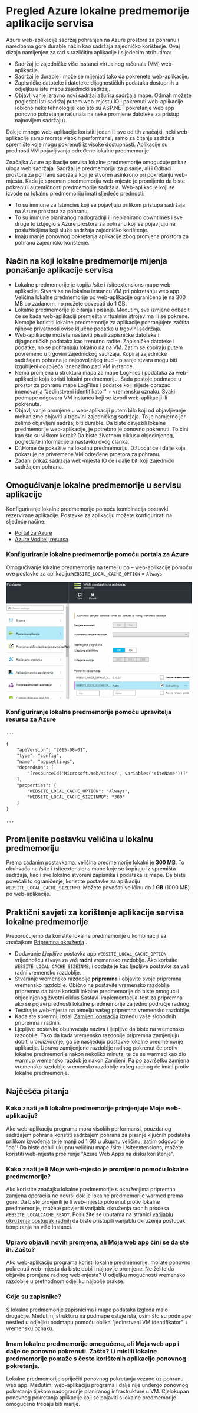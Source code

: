 <properties
   pageTitle="Pregled Azure lokalne predmemorije aplikacije servisa | Microsoft Azure"
   description="U ovom se članku opisuje kako omogućiti, promjena veličine i status značajku Azure aplikacije servisa lokalne predmemorije upita"
   services="app-service"
   documentationCenter="app-service"
   authors="SyntaxC4"
   manager="yochayk"
   editor=""
   tags="optional"
   keywords=""/>

<tags
   ms.service="app-service"
   ms.devlang="multiple"
   ms.topic="article"
   ms.tgt_pltfrm="na"
   ms.workload="na"
   ms.date="03/04/2016"
   ms.author="cfowler"/>

# <a name="azure-app-service-local-cache-overview"></a>Pregled Azure lokalne predmemorije aplikacije servisa

Azure web-aplikacije sadržaj pohranjen na Azure prostora za pohranu i naredbama gore durable način kao sadržaja zajedničko korištenje. Ovaj dizajn namijenjen za rad s različitim aplikacije i sljedećim atributima:  

* Sadržaj je zajedničke više instanci virtualnog računala (VM) web-aplikacije.
* Sadržaj je durable i može se mijenjati tako da pokrenete web-aplikacije.
* Zapisničke datoteke i datoteke dijagnostičkih podataka dostupnih u odjeljku u istu mapu zajednički sadržaj.
* Objavljivanje izravno novi sadržaj ažurira sadržaja mape. Odmah možete pogledati isti sadržaj putem web-mjestu IO i pokrenuti web-aplikacije (obično neke tehnologije kao što su ASP.NET pokretanje web app ponovno pokretanje računala na neke promjene datoteke za pristup najnovijem sadržaju).

Dok je mnogo web-aplikacije koristiti jedan ili sve od tih značajki, neki web-aplikacije samo morate visokih performansi, samo za čitanje sadržaja spremište koje mogu pokrenuti iz visoke dostupnosti. Aplikacije su prednosti VM pojavljivanja određene lokalne predmemorije.

Značajka Azure aplikacije servisa lokalne predmemorije omogućuje prikaz uloga web sadržaja. Sadržaj je predmemoriju za pisanje, ali i Odbaci prostora za pohranu sadržaja koji je stvoren asinkrono pri pokretanju web-mjesta. Kada je spreman predmemoriju web-mjesto je promijenio da biste pokrenuli autentičnosti predmemorije sadržaja. Web-aplikacije koji se izvode na lokalnu predmemoriju imati sljedeće prednosti:

* To su immune za latencies koji se pojavljuju prilikom pristupa sadržaja na Azure prostora za pohranu.
* To su immune planiranog nadogradnji ili neplanirano downtimes i sve druge to izbjeglo s Azure prostora za pohranu koji se pojavljuju na poslužiteljima koji služe sadržaja zajedničko korištenje.
* Imaju manje ponovnog pokretanja aplikacije zbog promjena prostora za pohranu zajedničko korištenje.

## <a name="how-local-cache-changes-the-behavior-of-app-service"></a>Način na koji lokalne predmemorije mijenja ponašanje aplikacije servisa

* Lokalne predmemorije je kopija /site i /siteextensions mape web-aplikacije. Stvara se na lokalnu instancu VM pri pokretanju web app. Veličina lokalne predmemorije po web-aplikacije ograničeno je na 300 MB po zadanom, no možete povećati do 1 GB.
* Lokalne predmemorije je čitanja i pisanja. Međutim, sve izmjene odbacit će se kada web-aplikaciji premješta virtualnim strojevima ili se pokrene. Nemojte koristiti lokalne predmemorije za aplikacije pohranjujete zaštita njihove privatnosti ovise ključne podatke u trgovini sadržaja.
* Web-aplikacije možete nastaviti pisati zapisničke datoteke i dijagnostičkih podataka kao trenutno radite. Zapisničke datoteke i podatke, no se pohranjuju lokalno na na VM. Zatim se kopiraju putem povremeno u trgovini zajedničkog sadržaja. Kopiraj zajedničke sadržajem pohrana je najpovoljnijeg trud – pisanje stvara mogu biti izgubljeni dospijeća iznenadno pad VM instance.
* Nema promjena u struktura mapa za mape LogFiles i podataka za web-aplikacije koja koristi lokalni predmemoriju. Sada postoje podmape u prostor za pohranu mape LogFiles i podatke koji slijede obrazac imenovanja "Jedinstveni identifikator" + vremensku oznaku. Svaki podmape odgovara VM instancu koji se izvodi web-aplikaciji ili pokrenuta.  
* Objavljivanje promjene u web-aplikaciji putem bilo koji od objavljivanje mehanizme objaviti u trgovini zajedničkog sadržaja. To je namjerno jer želimo objavljeni sadržaj biti durable. Da biste osvježili lokalne predmemorije web-aplikacije, je potrebno je ponovno pokrenuti. To čini kao što su viškom korak? Da biste životnom ciklusu objedinjenog, pogledajte informacije u nastavku ovog članka.
* D:\Home će pokažite na lokalnu predmemoriju. D:\Local će i dalje koja pokazuje na privremene VM određene prostora za pohranu.
* Zadani prikaz sadržaja web-mjesta IO će i dalje biti koji zajednički sadržajem pohrana.

## <a name="enable-local-cache-in-app-service"></a>Omogućivanje lokalne predmemorije u servisu aplikacije

Konfiguriranje lokalne predmemorije pomoću kombinacija postavki rezervirane aplikacije. Postavke za aplikaciju možete konfigurirati na sljedeće načine:

* [Portal za Azure](#Configure-Local-Cache-Portal)
* [Azure Voditelj resursa](#Configure-Local-Cache-ARM)

### <a name="configure-local-cache-by-using-the-azure-portal"></a>Konfiguriranje lokalne predmemorije pomoću portala za Azure
<a name="Configure-Local-Cache-Portal"></a>

Omogućivanje lokalne predmemorije na temelju po – web-aplikacije pomoću ove postavke za aplikaciju:`WEBSITE_LOCAL_CACHE_OPTION` = `Always`  

![Postavke Azure portal za aplikacije: lokalne predmemorije](media/app-service-local-cache/app-service-local-cache-configure-portal.png)

### <a name="configure-local-cache-by-using-azure-resource-manager"></a>Konfiguriranje lokalne predmemorije pomoću upravitelja resursa za Azure
<a name="Configure-Local-Cache-ARM"></a>

```
...

{
    "apiVersion": "2015-08-01",
    "type": "config",
    "name": "appsettings",
    "dependsOn": [
        "[resourceId('Microsoft.Web/sites/', variables('siteName'))]"
    ],
    "properties": {
        "WEBSITE_LOCAL_CACHE_OPTION": "Always",
        "WEBSITE_LOCAL_CACHE_SIZEINMB": "300"
    }
}

...
```

## <a name="change-the-size-setting-in-local-cache"></a>Promijenite postavku veličina u lokalnu predmemoriju

Prema zadanim postavkama, veličina predmemorije lokalni je **300 MB**. To obuhvaća na /site i /siteextensions mape koje se kopiraju iz spremišta sadržaja, kao i sve lokalno stvoreni zapisnika i podataka iz mape. Da biste povećali to ograničenje, koristite postavke za aplikaciju `WEBSITE_LOCAL_CACHE_SIZEINMB`. Možete povećati veličinu do **1 GB** (1000 MB) po web-aplikacije.

## <a name="best-practices-for-using-app-service-local-cache"></a>Praktični savjeti za korištenje aplikacije servisa lokalne predmemorije

Preporučujemo da koristite lokalne predmemorije u kombinaciji sa značajkom [Pripremna okruženja](../app-service-web/web-sites-staged-publishing.md) .

* Dodavanje _Ljepljive_ postavka app `WEBSITE_LOCAL_CACHE_OPTION` vrijednošću `Always` za vaš **radni** vremensko razdoblje. Ako koristite `WEBSITE_LOCAL_CACHE_SIZEINMB`, i dodajte je kao ljepljive postavke za vaš radni vremensko razdoblje.
* Stvaranje vremensko razdoblje **pripremna** i objavite svoje pripremna vremensko razdoblje. Obično ne postavite vremensko razdoblje pripremna da biste koristili lokalne predmemorije da biste omogućili objedinjenog životni ciklus Sastavi-implementacija-test za pripremna ako se pojavi prednosti lokalne predmemorije za jedno područje radnog.
*   Testirajte web-mjesta na temelju vašeg pripremna vremensko razdoblje.  
*   Kada ste spremni, izdali [Zamijeni operacija](../app-service-web/web-sites-staged-publishing.md#to-swap-deployment-slots) između vaše slobodnih pripremna i radnih.  
*   Ljepljive postavke obuhvaćaju naziva i ljepljive da biste na vremensko razdoblje. Tako da kada vremensko razdoblje pripremna zamjenjuju dobiti u proizvodnje, ga će nasljeđuju postavke lokalne predmemorije aplikacije. Upravo zamijenjene razdoblje radnog pokrenut će protiv lokalne predmemorije nakon nekoliko minuta, te će se warmed kao dio warmup vremensko razdoblje nakon Zamijeni. Pa po završetku zamjena vremensko razdoblje vremensko razdoblje vašeg radnog će imati protiv lokalne predmemorije.

## <a name="frequently-asked-questions-faq"></a>Najčešća pitanja

### <a name="how-can-i-tell-if-local-cache-applies-to-my-web-app"></a>Kako znati je li lokalne predmemorije primjenjuje Moje web-aplikaciju?

Ako web-aplikaciju programa mora visokih performansi, pouzdanog sadržajem pohrana koristiti sadržajem pohrana za pisanje ključnih podataka prilikom izvođenja te je manji od 1 GB u ukupnu veličinu, zatim odgovor je "da"! Da biste dobili ukupnu veličinu mape /site i /siteextensions, možete koristiti web-mjesta proširenje "Azure Web Apps na disku korištenje".  

### <a name="how-can-i-tell-if-my-site-has-switched-to-using-local-cache"></a>Kako znati je li Moje web-mjesto je promijenio pomoću lokalne predmemorije?

Ako koristite značajku lokalne predmemorije s okruženjima pripremna zamjena operacija ne dovrši dok je lokalne predmemorije warmed prema gore. Da biste provjerili je li web-mjesto pokrenut protiv lokalne predmemorije, možete provjeriti varijablu okruženja radnih procesa `WEBSITE_LOCALCACHE_READY`. Poslužite se uputama na stranici [varijablu okruženja postupak radnih](https://github.com/projectkudu/kudu/wiki/Process-Threads-list-and-minidump-gcdump-diagsession#process-environment-variable) da biste pristupili varijablu okruženja postupak tempiranja na više instanci.  

### <a name="i-just-published-new-changes-but-my-web-app-does-not-seem-to-have-them-why"></a>Upravo objavili novih promjena, ali Moja web app čini se da ste ih. Zašto?

Ako web-aplikaciju programa koristi lokalne predmemorije, morate ponovno pokrenuti web-mjesta da biste dobili najnovije promjene. Ne želite da objavite promjene radnog web-mjesta? U odjeljku mogućnosti vremensko razdoblje u prethodnom odjeljku najbolje prakse.

### <a name="where-are-my-logs"></a>Gdje su zapisnike?

S lokalne predmemorije zapisnicima i mape podataka izgleda malo drugačije. Međutim, strukturu na podmape ostaje ista, osim što su podmape nestled u odjeljku podmapu pomoću oblika "jedinstveni VM identifikator" + vremensku oznaku.

### <a name="i-have-local-cache-enabled-but-my-web-app-still-gets-restarted-why-is-that-i-thought-local-cache-helped-with-frequent-app-restarts"></a>Imam lokalne predmemorije omogućena, ali Moja web app i dalje će ponovno pokrenuti. Zašto? Li mislili lokalne predmemorije pomaže s često korištenih aplikacije ponovnog pokretanja.

Lokalne predmemorije spriječiti ponovnog pokretanja vezane uz pohranu web app. Međutim, web-aplikaciju programa i dalje nije undergo ponovnog pokretanja tijekom nadogradnje planiranog infrastrukture u VM. Cjelokupan ponovnog pokretanja aplikacije koji se pojaviti s lokalne predmemorije omogućeno trebaju biti manje.
